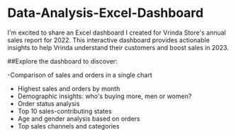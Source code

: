 # Data-Analysis-Excel-Dashboard
I'm excited to share an Excel dashboard I created for Vrinda Store's annual sales report for 2022. This interactive dashboard provides actionable insights to help Vrinda understand their customers and boost sales in 2023.

##Explore the dashboard to discover:

-Comparison of sales and orders in a single chart
- Highest sales and orders by month
- Demographic insights: who's buying more, men or women?
- Order status analysis
- Top 10 sales-contributing states
- Age and gender analysis based on orders
- Top sales channels and categories
